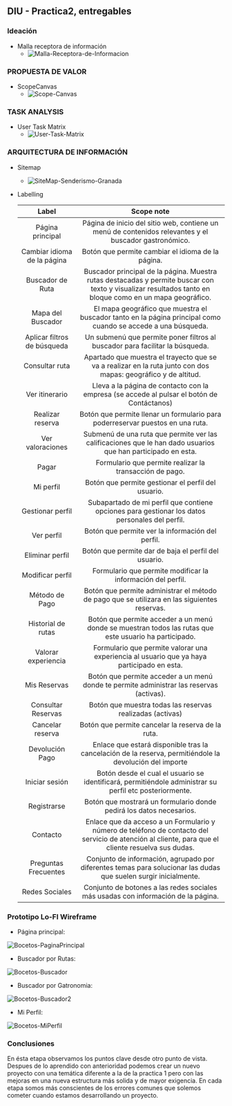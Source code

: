 ## DIU - Practica2, entregables

### Ideación 
* Malla receptora de información 
  * ![Malla-Receptora-de-Informacion](../img/Malla-Receptora-de-Informacion.png)


### PROPUESTA DE VALOR
* ScopeCanvas
  * ![Scope-Canvas](../img/Scope-Canvas.png)


### TASK ANALYSIS

* User Task Matrix 
  * ![User-Task-Matrix](../img/User-Task-Matrix.png)


### ARQUITECTURA DE INFORMACIÓN

* Sitemap 
  * ![SiteMap-Senderismo-Granada](../img/SiteMap-Senderismo-Granada.png)

* Labelling 


  |     Label                 |                          Scope note                          |
  | :-----------------------: | :----------------------------------------------------------: |
  |     Página principal      | Página de inicio del sitio web, contiene un menú de contenidos relevantes y el buscador gastronómico. |
  |Cambiar idioma de la página| Botón que permite cambiar el idioma de la página. |
  |     Buscador de Ruta      | Buscador principal de la página. Muestra rutas destacadas y permite buscar con texto y visualizar resultados tanto en bloque como en un mapa geográfico. |
  |     Mapa del Buscador     | El mapa geográfico que muestra el buscador tanto en la página principal como cuando se accede a una búsqueda. |
  |Aplicar filtros de búsqueda| Un submenú que permite poner filtros al buscador para facilitar la búsqueda. |
  |      Consultar ruta       | Apartado que muestra el trayecto que se va a realizar en la ruta junto con dos mapas: geográfico y de altitud. |
  |      Ver itinerario       | Lleva a la página de contacto con la empresa (se accede al pulsar el botón de Contáctanos) |
  |     Realizar reserva      | Botón que permite llenar un formulario para poderreservar puestos en una ruta. |
  |     Ver valoraciones      | Submenú de una ruta que permite ver las calificaciones que le han dado usuarios que han participado en esta. |
  |          Pagar            | Formulario que permite realizar la transacción de pago. |
  |        Mi perfil          | Botón que permite gestionar el perfil del usuario. |
  |     Gestionar perfil      | Subapartado de mi perfil que contiene opciones para gestionar los datos personales del perfil. |
  |        Ver perfil         | Botón que permite ver la información del perfil. |
  |      Eliminar perfil      | Botón que permite dar de baja el perfil del usuario. |
  |     Modificar perfil      | Formulario que permite modificar la información del perfil. |
  |      Método de Pago       | Botón que permite administrar el método de pago que se utilizara en las siguientes reservas. |
  |    Historial de rutas     | Botón que permite acceder a un menú donde se muestran todos las rutas que este usuario ha participado. |
  |    Valorar experiencia    | Formulario que permite valorar una experiencia al usuario que ya haya participado en esta. |
  |       Mis Reservas        | Botón que permite acceder a un menú donde te permite administrar las reservas (activas). |
  |    Consultar Reservas     | Botón que muestra todas las reservas realizadas (activas) |
  |     Cancelar reserva      | Botón que permite cancelar la reserva de la ruta. |
  |      Devolución Pago      | Enlace que estará disponible tras la cancelación de la reserva, permitiéndole la devolución del importe |
  |      Iniciar sesión       | Botón desde el cual el usuario se identificará, permitiéndole administrar su perfil etc posteriormente. |
  |        Registrarse        | Botón que mostrará un formulario donde pedirá los datos necesarios. |
  |          Contacto         | Enlace que da acceso a un Formulario y número de teléfono de contacto del servicio de atención al cliente, para que el cliente resuelva sus dudas. |
  |    Preguntas Frecuentes   | Conjunto de información, agrupado por diferentes temas para solucionar las dudas que suelen surgir inicialmente. |
  |      Redes Sociales       | Conjunto de botones a las redes sociales más usadas con información de la página. |


### Prototipo Lo-FI Wireframe 

- Página principal: 

![Bocetos-PaginaPrincipal](../img/Bocetos-PaginaPrincipal.png)

- Buscador por Rutas: 

![Bocetos-Buscador](../img/Bocetos-Buscador.png)

- Buscador por Gatronomia: 

![Bocetos-Buscador2](../img/Bocetos-Buscador2.png)

- Mi Perfil: 

![Bocetos-MiPerfil](../img/Bocetos-MiPerfil.png)

### Conclusiones  

En ésta etapa observamos los puntos clave desde otro punto de vista. Despues de lo aprendido con anterioridad podemos crear un nuevo proyecto con una temática diferente a la de la practica 1 pero con las mejoras en una nueva estructura más solida y de mayor exigencia. En cada etapa somos más conscientes de los errores comunes que solemos cometer cuando estamos desarrollando un proyecto.

